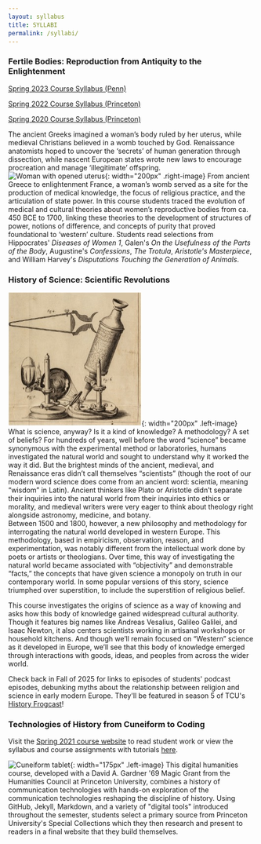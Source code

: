 ```yaml
---
layout: syllabus
title: SYLLABI
permalink: /syllabi/
---
```


### Fertile Bodies: Reproduction from Antiquity to the Enlightenment
[Spring 2023 Course Syllabus (Penn)](/Spr23FertileBodiesSyllabus.pdf)

[Spring 2022 Course Syllabus (Princeton)](https://docs.google.com/document/d/e/2PACX-1vQMZYRPQigOrTXJr4FS9vLfudOa07JKABkd3ODJ6oLzmJBd1pZmz6DK6CWyETvKBB91TNomjT0qgYje/pub)

[Spring 2020 Course Syllabus (Princeton)](/FertileBodiesSpr20.pdf)

The ancient Greeks imagined a woman’s body ruled by her uterus, while medieval
Christians believed in a womb touched by God. Renaissance anatomists hoped to uncover the
‘secrets’ of human generation through dissection, while nascent European states wrote
new laws to encourage procreation and manage ‘illegitimate’ offspring. ![Woman with opened uterus](/images/fertilebodies.png){: width="200px" .right-image}
From ancient Greece to enlightenment France, a woman’s womb served as a site for the production of medical
knowledge, the focus of religious practice, and the articulation of state power.
In this course students traced the evolution of medical and cultural theories about women’s
reproductive bodies from ca. 450 BCE to 1700, linking these theories to the development
of structures of power, notions of difference, and concepts of purity that proved
foundational to ‘western’ culture. Students read selections from Hippocrates' _Diseases
of Women 1_, Galen's _On the Usefulness of the Parts of the Body_, Augustine's _Confessions_,
_The Trotula_, _Aristotle's Masterpiece_, and William Harvey's _Disputations
Touching the Generation of Animals_.

### History of Science: Scientific Revolutions

![Illustration of an early modern microscope](/images/hist-sci.jpg){: width="200px" .left-image} What is science, anyway? Is it a kind of knowledge? A methodology? A set of beliefs? For hundreds of years, well before the word “science” became synonymous with the experimental method or laboratories, humans investigated the natural world and sought to understand why it worked the way it did. But the brightest minds of the ancient, medieval, and Renaissance eras didn’t call themselves “scientists” (though the root of our modern word science does come from an ancient word: scientia, meaning “wisdom” in Latin). Ancient thinkers like Plato or Aristotle didn’t separate their inquiries into the natural world from their inquiries into ethics or morality, and medieval writers were very eager to think about theology right alongside astronomy, medicine, and botany.  
Between 1500 and 1800, however, a new philosophy and methodology for interrogating the natural world developed in western Europe. This methodology, based in empiricism, observation, reason, and experimentation, was notably different from the intellectual work done by poets or artists or theologians. Over time, this way of investigating the natural world became associated with “objectivity” and demonstrable “facts,” the concepts that have given science a monopoly on truth in our contemporary world. In some popular versions of this story, science triumphed over superstition, to include the superstition of religious belief.  

This course investigates the origins of science as a way of knowing and asks how this body of knowledge gained widespread cultural authority. Though it features big names like Andreas Vesalius, Galileo Galilei, and Isaac Newton, it also centers scientists working in artisanal workshops or household kitchens. And though we’ll remain focused on “Western” science as it developed in Europe, we’ll see that this body of knowledge emerged through interactions with goods, ideas, and peoples from across the wider world.  

Check back in Fall of 2025 for links to episodes of students' podcast episodes, debunking myths about the relationship between religion and science in early modern Europe. They'll be featured in season 5 of TCU's [History Frogcast](https://frogcast.tcu.edu)!

### Technologies of History from Cuneiform to Coding

Visit the [Spring 2021 course website](https://hum-331-princeton.github.io) to read student work or view the syllabus and course assignments with tutorials [here](https://hum-331-princeton.github.io/course).

![Cuneiform tablet](/images/cuneiform.jpg){: width="175px" .left-image} This digital humanities course, developed with a David A. Gardner '69 Magic Grant from the Humanities Council at Princeton University, combines a history of communication technologies with hands-on exploration of the communication technologies reshaping the discipline of history. Using GitHub, Jekyll, Markdown, and a variety of "digital tools" introduced throughout the semester, students select a primary source from Princeton University's Special Collections which they then research and present to readers in a final website that they build themselves.

